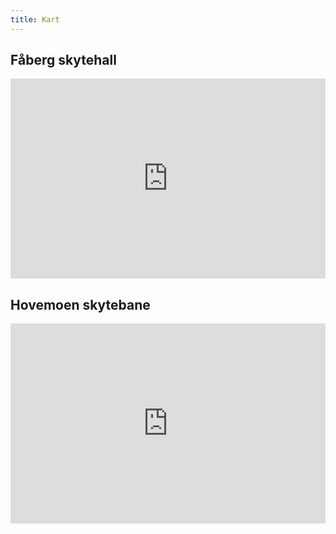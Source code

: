 ```yaml
---
title: Kart
---
```

## Fåberg skytehall
<iframe
	width="100%"
	height="320"
	frameborder="0" style="border:0"
	referrerpolicy="no-referrer-when-downgrade"
	src="https://www.google.com/maps/embed/v1/place?key={{<google_maps_key>}}&language=no&q=Thomas+Jørstads+veg+6,+2625+Fåberg"
	allowfullscreen>
</iframe>

## Hovemoen skytebane
<iframe
	width="100%"
	height="320"
	frameborder="0" style="border:0"
	referrerpolicy="no-referrer-when-downgrade"
	src="https://www.google.com/maps/embed/v1/place?key={{<google_maps_key>}}&q=LPK+-+Pistolbane"
	allowfullscreen>
</iframe>
